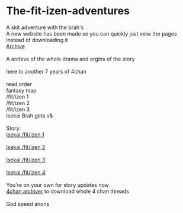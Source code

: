 # The-fit-izen-adventures
A skit adventure with the brah's
<br>
A new website has been made so you can quickly just veiw the pages instead of downloading it
<br>
[Archive](https://the4chinarchive.github.io/The-fit-izen-adventures/)
<br>
<br>
A archive of the whole drama and orgins of the story
<br>
<br>
here to another 7 years of 4chan
<br>
<br>
read order
<br>
fantasy map
<br>
/fit/izen 1
<br>
/fit/izen 2
<br>
/fit/izen 3
<br>
Isekai Brah gets v&
<br>
<br>
Story:
<br>
[Isekai /fit/izen 1](https://archiveofourown.org/works/24426631/chapters/58932739)
<br><br>
[Isekai /fit/izen 2](https://archiveofourown.org/works/24426631/chapters/58939003)
<br><br>
[Isekai /fit/izen 3](https://archiveofourown.org/works/24426631/chapters/58987675)
<br><br>
[Isekai /fit/izen 4](https://archiveofourown.org/works/24426631/chapters/59046382)
<br>
<br>
You're on your own for story updates now
<br>
[4chan archiver](https://github.com/bibanon/BASC-Archiver) to download whole 4 chan threads
<br><br>
God speed anons
